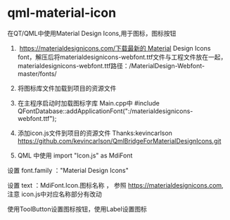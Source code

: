 # qml-material-icon
在QT/QML中使用Material Design Icons,用于图标，图标按钮
1.  https://materialdesignicons.com/下载最新的 Material Design Icons font，解压后将materialdesignicons-webfont.ttf文件与工程文件放在一起，materialdesignicons-webfont.ttf路径：/MaterialDesign-Webfont-master/fonts/

2. 将图标库文件加载到项目的资源文件

3. 在主程序启动时加载图标字库
Main.cpp中
#include <QFontDatabase>
QFontDatabase::addApplicationFont(":/materialdesignicons-webfont.ttf");

4. 添加icon.js文件到项目的资源文件
   Thanks:kevincarlson
   https://github.com/kevincarlson/QmlBridgeForMaterialDesignIcons.git

5. QML 中使用
import  "Icon.js" as MdiFont

设置 font.family ："Material Design Icons"

设置 text ：MdiFont.Icon.图标名称 ， 参照 https://materialdesignicons.com, 注意 icon.js中对应名称部分有改动

使用ToolButton设置图标按钮，使用Label设置图标

